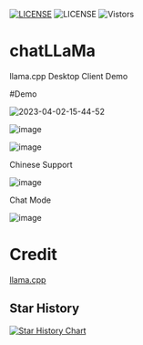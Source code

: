 [![LICENSE](https://img.shields.io/badge/license-Anti%20996-red.svg)](https://github.com/996icu/996.ICU/blob/master/LICENSE)
![LICENSE](https://img.shields.io/badge/license-MIT-blue.svg)
![Vistors](https://visitor-badge.laobi.icu/badge?page_id=excitedplus1s.chatLLaMa)


# chatLLaMa
llama.cpp Desktop Client Demo 

#Demo

![2023-04-02-15-44-52](https://user-images.githubusercontent.com/81917660/229340110-9c8bd3e1-3118-4fd1-a454-15f0f27145c4.gif)


![image](https://user-images.githubusercontent.com/81917660/227718580-3c55a4b0-117d-4661-a4ea-1ac5a87244d6.png)

![image](https://user-images.githubusercontent.com/81917660/227721934-a1f4d29e-7783-4a78-a042-1892059f41fb.png)

Chinese Support

![image](https://user-images.githubusercontent.com/81917660/228905661-581fc20f-1498-4a42-8b36-eabe4ae3d081.png)

Chat Mode

![image](https://user-images.githubusercontent.com/81917660/229338107-f4bcb420-0afd-482d-9a0c-2da8617cd8c7.png)


# Credit
[llama.cpp](https://github.com/ggerganov/llama.cpp)

## Star History

[![Star History Chart](https://api.star-history.com/svg?repos=excitedplus1s/chatLLaMa)](https://star-history.com/#excitedplus1s/chatLLaMa)

